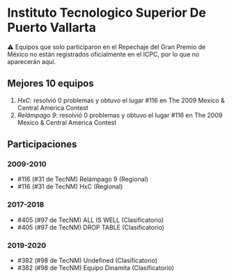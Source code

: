 # Instituto Tecnologico Superior De Puerto Vallarta

:warning: Equipos que solo participaron en el Repechaje del Gran Premio de México no están registrados oficialmente en el ICPC, por lo que no aparecerán aquí.

## Mejores 10 equipos

1. _HxC_: resolvió 0 problemas y obtuvo el lugar #116 en The 2009 Mexico & Central America Contest
1. _Relámpago 9_: resolvió 0 problemas y obtuvo el lugar #116 en The 2009 Mexico & Central America Contest

## Participaciones

### 2009-2010

- #116 (#31 de TecNM) Relámpago 9 (Regional)
- #116 (#31 de TecNM) HxC (Regional)

### 2017-2018

- #405 (#97 de TecNM) ALL IS WELL (Clasificatorio)
- #405 (#97 de TecNM) DROP TABLE (Clasificatorio)

### 2019-2020

- #382 (#98 de TecNM) Undefined (Clasificatorio)
- #382 (#98 de TecNM) Equipo Dinamita (Clasificatorio)



